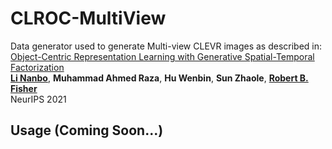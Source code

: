 # CLROC-MultiView   

Data generator used to generate Multi-view CLEVR images as described in:  
[Object-Centric Representation Learning with Generative Spatial-Temporal Factorization](https://arxiv.org/abs/2111.05393)  
[**Li Nanbo**](http://homepages.inf.ed.ac.uk/s1601283/),
**Muhammad Ahmed Raza**,
**Hu Wenbin**,
**Sun Zhaole**,
[**Robert B. Fisher**](https://homepages.inf.ed.ac.uk/rbf/)  
NeurIPS 2021  
  

## Usage (Coming Soon...)

